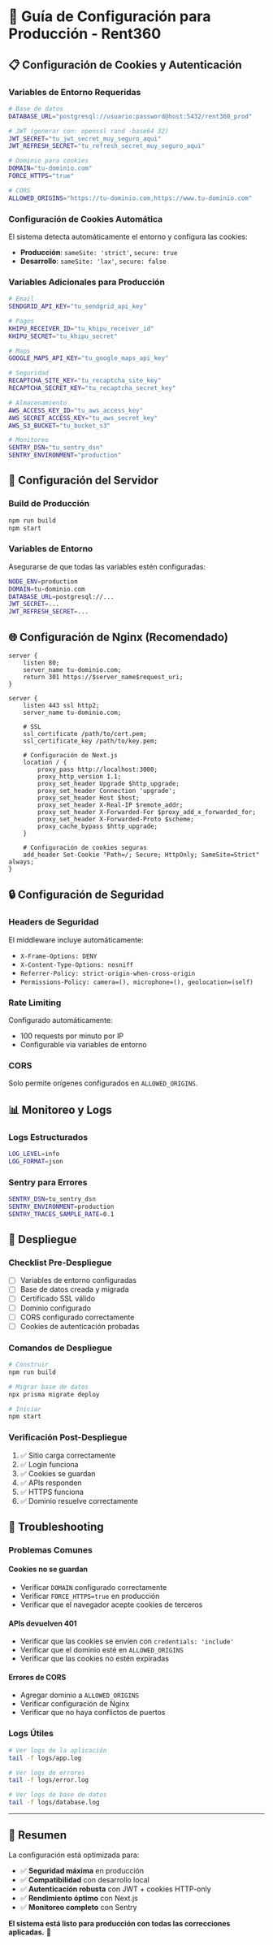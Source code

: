 # 🚀 Guía de Configuración para Producción - Rent360

## 📋 Configuración de Cookies y Autenticación

### Variables de Entorno Requeridas

```bash
# Base de datos
DATABASE_URL="postgresql://usuario:password@host:5432/rent360_prod"

# JWT (generar con: openssl rand -base64 32)
JWT_SECRET="tu_jwt_secret_muy_seguro_aqui"
JWT_REFRESH_SECRET="tu_refresh_secret_muy_seguro_aqui"

# Dominio para cookies
DOMAIN="tu-dominio.com"
FORCE_HTTPS="true"

# CORS
ALLOWED_ORIGINS="https://tu-dominio.com,https://www.tu-dominio.com"
```

### Configuración de Cookies Automática

El sistema detecta automáticamente el entorno y configura las cookies:

- **Producción**: `sameSite: 'strict'`, `secure: true`
- **Desarrollo**: `sameSite: 'lax'`, `secure: false`

### Variables Adicionales para Producción

```bash
# Email
SENDGRID_API_KEY="tu_sendgrid_api_key"

# Pagos
KHIPU_RECEIVER_ID="tu_khipu_receiver_id"
KHIPU_SECRET="tu_khipu_secret"

# Maps
GOOGLE_MAPS_API_KEY="tu_google_maps_api_key"

# Seguridad
RECAPTCHA_SITE_KEY="tu_recaptcha_site_key"
RECAPTCHA_SECRET_KEY="tu_recaptcha_secret_key"

# Almacenamiento
AWS_ACCESS_KEY_ID="tu_aws_access_key"
AWS_SECRET_ACCESS_KEY="tu_aws_secret_key"
AWS_S3_BUCKET="tu_bucket_s3"

# Monitoreo
SENTRY_DSN="tu_sentry_dsn"
SENTRY_ENVIRONMENT="production"
```

## 🔧 Configuración del Servidor

### Build de Producción

```bash
npm run build
npm start
```

### Variables de Entorno

Asegurarse de que todas las variables estén configuradas:

```bash
NODE_ENV=production
DOMAIN=tu-dominio.com
DATABASE_URL=postgresql://...
JWT_SECRET=...
JWT_REFRESH_SECRET=...
```

## 🌐 Configuración de Nginx (Recomendado)

```nginx
server {
    listen 80;
    server_name tu-dominio.com;
    return 301 https://$server_name$request_uri;
}

server {
    listen 443 ssl http2;
    server_name tu-dominio.com;

    # SSL
    ssl_certificate /path/to/cert.pem;
    ssl_certificate_key /path/to/key.pem;

    # Configuración de Next.js
    location / {
        proxy_pass http://localhost:3000;
        proxy_http_version 1.1;
        proxy_set_header Upgrade $http_upgrade;
        proxy_set_header Connection 'upgrade';
        proxy_set_header Host $host;
        proxy_set_header X-Real-IP $remote_addr;
        proxy_set_header X-Forwarded-For $proxy_add_x_forwarded_for;
        proxy_set_header X-Forwarded-Proto $scheme;
        proxy_cache_bypass $http_upgrade;
    }

    # Configuración de cookies seguras
    add_header Set-Cookie "Path=/; Secure; HttpOnly; SameSite=Strict" always;
}
```

## 🔒 Configuración de Seguridad

### Headers de Seguridad

El middleware incluye automáticamente:

- `X-Frame-Options: DENY`
- `X-Content-Type-Options: nosniff`
- `Referrer-Policy: strict-origin-when-cross-origin`
- `Permissions-Policy: camera=(), microphone=(), geolocation=(self)`

### Rate Limiting

Configurado automáticamente:

- 100 requests por minuto por IP
- Configurable via variables de entorno

### CORS

Solo permite orígenes configurados en `ALLOWED_ORIGINS`.

## 📊 Monitoreo y Logs

### Logs Estructurados

```bash
LOG_LEVEL=info
LOG_FORMAT=json
```

### Sentry para Errores

```bash
SENTRY_DSN=tu_sentry_dsn
SENTRY_ENVIRONMENT=production
SENTRY_TRACES_SAMPLE_RATE=0.1
```

## 🚀 Despliegue

### Checklist Pre-Despliegue

- [ ] Variables de entorno configuradas
- [ ] Base de datos creada y migrada
- [ ] Certificado SSL válido
- [ ] Dominio configurado
- [ ] CORS configurado correctamente
- [ ] Cookies de autenticación probadas

### Comandos de Despliegue

```bash
# Construir
npm run build

# Migrar base de datos
npx prisma migrate deploy

# Iniciar
npm start
```

### Verificación Post-Despliegue

1. ✅ Sitio carga correctamente
2. ✅ Login funciona
3. ✅ Cookies se guardan
4. ✅ APIs responden
5. ✅ HTTPS funciona
6. ✅ Dominio resuelve correctamente

## 🐛 Troubleshooting

### Problemas Comunes

#### Cookies no se guardan

- Verificar `DOMAIN` configurado correctamente
- Verificar `FORCE_HTTPS=true` en producción
- Verificar que el navegador acepte cookies de terceros

#### APIs devuelven 401

- Verificar que las cookies se envíen con `credentials: 'include'`
- Verificar que el dominio esté en `ALLOWED_ORIGINS`
- Verificar que las cookies no estén expiradas

#### Errores de CORS

- Agregar dominio a `ALLOWED_ORIGINS`
- Verificar configuración de Nginx
- Verificar que no haya conflictos de puertos

### Logs Útiles

```bash
# Ver logs de la aplicación
tail -f logs/app.log

# Ver logs de errores
tail -f logs/error.log

# Ver logs de base de datos
tail -f logs/database.log
```

---

## 🎯 Resumen

La configuración está optimizada para:

- ✅ **Seguridad máxima** en producción
- ✅ **Compatibilidad** con desarrollo local
- ✅ **Autenticación robusta** con JWT + cookies HTTP-only
- ✅ **Rendimiento óptimo** con Next.js
- ✅ **Monitoreo completo** con Sentry

**El sistema está listo para producción con todas las correcciones aplicadas.** 🚀
